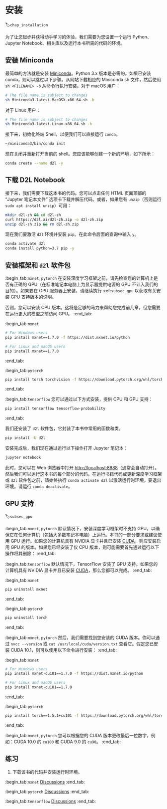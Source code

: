 # 安装
:label:`chap_installation`

为了让您起步并获得动手学习的体验，我们需要为您设置一个运行 Python、Jupyter Notebook、相关库以及运行本书所需的代码的环境。

## 安装 Miniconda

最简单的方法就是安装 [Miniconda](https://conda.io/en/latest/miniconda.html)。Python 3.x 版本是必需的。如果已安装 conda，则可以跳过以下步骤。从网站下载相应的 Miniconda sh 文件，然后使用 `sh <FILENAME> -b` 从命令行执行安装。对于 macOS 用户：

```bash
# The file name is subject to changes
sh Miniconda3-latest-MacOSX-x86_64.sh -b
```

对于 Linux 用户：

```bash
# The file name is subject to changes
sh Miniconda3-latest-Linux-x86_64.sh -b
```

接下来，初始化终端 Shell，以便我们可以直接运行 `conda`。

```bash
~/miniconda3/bin/conda init
```

现在关闭并重新打开当前的 shell。您应该能够创建一个新的环境，如下所示：

```bash
conda create --name d2l -y
```

## 下载 D2L Notebook

接下来，我们需要下载这本书的代码。您可以点击任何 HTML 页面顶部的 “Jupyter 笔记本文件” 选项卡下载并解压代码。或者，如果您有 `unzip`（否则运行 `sudo apt install unzip`）可用：

```bash
mkdir d2l-zh && cd d2l-zh
curl https://d2l.ai/d2l-zh.zip -o d2l-zh.zip
unzip d2l-zh.zip && rm d2l-zh.zip
```

现在我们要激活 `d2l` 环境并安装 `pip`。在此命令后面的查询中输入 `y`。

```bash
conda activate d2l
conda install python=3.7 pip -y
```

## 安装框架和 `d2l` 软件包

:begin_tab:`mxnet,pytorch`
在安装深度学习框架之前，请先检查您的计算机上是否有正确的 GPU（在标准笔记本电脑上为显示器提供电源的 GPU 不计入我们的目的）。如果要在 GPU 服务器上安装，请继续执行 :ref:`subsec_gpu` 以获取有关安装 GPU 支持版本的说明。

否则，您可以安装 CPU 版本。这将是足够的马力来帮助您完成前几章，但您需要在运行更大的模型之前访问 GPU。
:end_tab:

:begin_tab:`mxnet`
```bash
# For Windows users
pip install mxnet==1.7.0 -f https://dist.mxnet.io/python

# For Linux and macOS users
pip install mxnet==1.7.0
```
:end_tab:

:begin_tab:`pytorch`
```bash
pip install torch torchvision -f https://download.pytorch.org/whl/torch_stable.html
```
:end_tab:

:begin_tab:`tensorflow`
您可以通过以下方式安装，提供 CPU 和 GPU 支持：

```bash
pip install tensorflow tensorflow-probability
```
:end_tab:

我们还安装了 `d2l` 软件包，它封装了本书中常用的函数和类。

```bash
pip install -U d2l
```

安装完成后，我们现在通过运行以下操作打开 Jupyter 笔记本：

```bash
jupyter notebook
```

此时，您可以在 Web 浏览器中打开 <http://localhost:8888>（通常会自动打开）。然后我们可以运行这本书的每个部分的代码。在运行书籍代码或更新深度学习框架或 `d2l` 软件包之前，请始终执行 `conda activate d2l` 以激活运行时环境。要退出环境，请运行 `conda deactivate`。

## GPU 支持
:label:`subsec_gpu`

:begin_tab:`mxnet,pytorch`
默认情况下，安装深度学习框架时不支持 GPU，以确保它在任何计算机（包括大多数笔记本电脑）上运行。本书的一部分要求或建议使用 GPU 运行。如果您的计算机具有 NVIDIA 显卡并且已安装 [CUDA](https://developer.nvidia.com/cuda-downloads)，则应安装启用 GPU 的版本。如果您已经安装了仅 CPU 版本，则可能需要首先通过运行以下操作将其删除：
:end_tab:

:begin_tab:`tensorflow`
默认情况下，TensorFlow 安装了 GPU 支持。如果您的计算机具有 NVIDIA 显卡并且已安装 [CUDA](https://developer.nvidia.com/cuda-downloads)，那么您都可以完成。
:end_tab:

:begin_tab:`mxnet`
```bash
pip uninstall mxnet
```
:end_tab:

:begin_tab:`pytorch`
```bash
pip uninstall torch
```
:end_tab:

:begin_tab:`mxnet,pytorch`
然后，我们需要找到您安装的 CUDA 版本。你可以通过 `nvcc --version` 或 `cat /usr/local/cuda/version.txt` 查看它。假定您已安装 CUDA 10.1，则可以使用以下命令进行安装：
:end_tab:

:begin_tab:`mxnet`
```bash
# For Windows users
pip install mxnet-cu101==1.7.0 -f https://dist.mxnet.io/python

# For Linux and macOS users
pip install mxnet-cu101==1.7.0
```
:end_tab:

:begin_tab:`pytorch`
```bash
pip install torch==1.5.1+cu101 -f https://download.pytorch.org/whl/torch_stable.html
```
:end_tab:

:begin_tab:`mxnet,pytorch`
您可以根据您的 CUDA 版本更改最后一位数字，例如：CUDA 10.0 的 `cu100` 和 CUDA 9.0 的 `cu90`。
:end_tab:

## 练习

1. 下载该书的代码并安装运行时环境。

:begin_tab:`mxnet`
[Discussions](https://discuss.d2l.ai/t/23)
:end_tab:

:begin_tab:`pytorch`
[Discussions](https://discuss.d2l.ai/t/24)
:end_tab:

:begin_tab:`tensorflow`
[Discussions](https://discuss.d2l.ai/t/436)
:end_tab:
